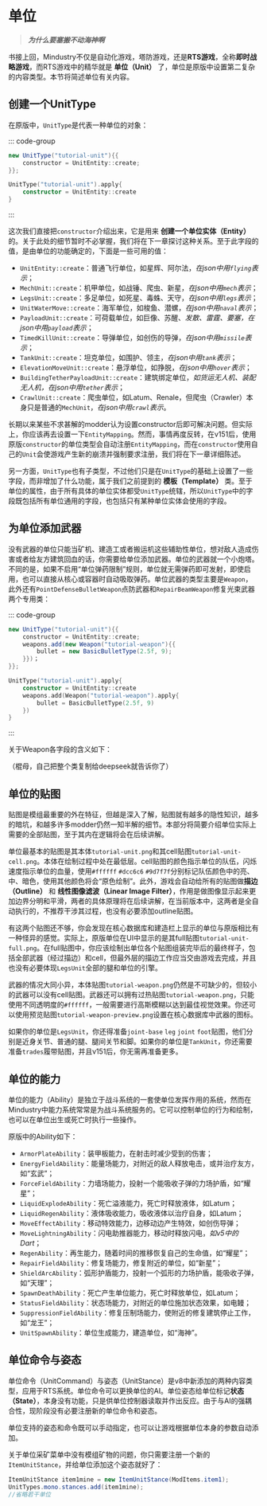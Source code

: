 # 单位

> ***为什么要塞搬不动海神啊***

书接上回，Mindustry不仅是自动化游戏，塔防游戏，还是**RTS游戏**，全称**即时战略游戏**，而RTS游戏中的精华就是 **单位（Unit）** 了，单位是原版中设置第二复杂的内容类型。本节将简述单位有关内容。


## 创建一个UnitType

在原版中，`UnitType`是代表一种单位的对象：

::: code-group

```java
new UnitType("tutorial-unit"){{
    constructor = UnitEntity::create;
}};
```

```kotlin
UnitType("tutorial-unit").apply{
    constructor = UnitEntity::create
}
```

:::

这次我们直接把`constructor`介绍出来，它是用来 **创建一个单位实体（Entity）** 的。关于此处的细节暂时不必掌握，我们将在下一章探讨这种关系。至于此字段的值，是由单位的功能确定的，下面是一些可用的值：


- `UnitEntity::create`：普通飞行单位，如星辉、阿尔法，*在json中用`flying`表示*；
- `MechUnit::create`：机甲单位，如战锤、爬虫、新星，*在json中用`mech`表示*；
- `LegsUnit::create`：多足单位，如死星、毒蛛、天守，*在json中用`legs`表示*；
- `UnitWaterMove::create`：海军单位，如梭鱼、潜螺，*在json中用`naval`表示*；
- `PayloadUnit::create`：可荷载单位，如巨像、苏醒、*发散、雷霆、要塞，在json中用`payload`表示*；
- `TimedKillUnit::create`：导弹单位，如创伤的导弹，*在json中用`missile`表示*；
- `TankUnit::create`：坦克单位，如围护、领主，*在json中用`tank`表示*；
- `ElevationMoveUnit::create`：悬浮单位，如挣脱，*在json中用`hover`表示*；
- `BuildingTetherPayloadUnit::create`：建筑绑定单位，*如货运无人机、装配无人机，在json中用`tether`表示*；
- `CrawlUnit::create`：爬虫单位，如Latum、Renale，但爬虫（Crawler）本身只是普通的`MechUnit`，*在json中用`crawl`表示*。

长期以来某些不求甚解的modder认为设置constructor后即可解决问题。但实际上，你应该再去设置一下`EntityMapping`。然而，事情再度反转，在v151后，使用原版`constructor`的单位类型会自动注册`EntityMapping`，而在`constructor`使用自己的`Unit`会使游戏产生新的崩溃并强制要求注册，我们将在下一章详细陈述。

另一方面，`UnitType`也有子类型，不过他们只是在`UnitType`的基础上设置了一些字段，而非增加了什么功能，属于我们之前提到的 **模板（Template）** 类。至于单位的属性，由于所有具体的单位实体都受`UnitType`统辖，所以`UnitType`中的字段既包括所有单位通用的字段，也包括只有某种单位实体会使用的字段。

## 为单位添加武器

没有武器的单位只能当矿机、建造工或者搬运机这些辅助性单位，想对敌人造成伤害或者给友方建筑回血的话，你需要给单位添加武器。单位的武器就一个小炮塔。不同的是，如果不启用“单位弹药限制”规则，单位就无需弹药即可发射，即使启用，也可以直接从核心或容器时自动吸取弹药。单位武器的类型主要是`Weapon`，此外还有`PointDefenseBulletWeapon`点防武器和`RepairBeamWeapon`修复光束武器两个专用类：

::: code-group

```java
new UnitType("tutorial-unit"){{
    constructor = UnitEntity::create;
    weapons.add(new Weapon("tutorial-weapon"){{
        bullet = new BasicBulletType(2.5f, 9);
    }})；
}};
```

```kotlin
UnitType("tutorial-unit").apply{
    constructor = UnitEntity::create
    weapons.add(Weapon("tutorial-weapon").apply{
        bullet = BasicBulletType(2.5f, 9)
    })
}
```

:::

关于Weapon各字段的含义如下：

（棍母，自己把整个类复制给deepseek就告诉你了）

## 单位的贴图

贴图是模组最重要的外在特征，但越是深入了解，贴图就有越多的隐性知识，越多的暗坑，和越多许多modder仍然一知半解的细节。本部分将简要介绍单位实际上需要的全部贴图，至于其内在逻辑将会在后续讲解。

单位最基本的贴图是其本体`tutorial-unit.png`和其cell贴图`tutorial-unit-cell.png`。本体在绘制过程中处在最低层。cell贴图的颜色指示单位的队伍，闪烁速度指示单位的血量，使用`#ffffff` `#dcc6c6` `#9d7f7f`分别标记队伍颜色中的亮、中、暗色，使用其他颜色将会“原色绘制”。此外，游戏会自动给所有的贴图做**描边（Outline）** 和 **线性图像滤波（Linear Image Filter）**，作用是做图像显示起来更加边界分明和平滑，两者的具体原理将在后续讲解，在当前版本中，这两者是全自动执行的，不推荐干涉其过程，也没有必要添加outline贴图。

有这两个贴图还不够，你会发现在核心数据库和建造栏上显示的单位与原版相比有一种怪异的感觉。实际上，原版单位在UI中显示的是其full贴图`tutorial-unit-full.png`。在full贴图中，你应该绘制出单位各个贴图组装完毕后的最终样子，包括全部武器（经过描边）和cell，但最外层的描边工作应当交由游戏去完成，并且也没有必要体现`LegsUnit`全部的腿和单位的引擎。

武器的情况大同小异，本体贴图`tutorial-weapon.png`仍然是不可缺少的，但较小的武器可以没有cell贴图。武器还可以拥有过热贴图`tutorial-weapon.png`，只能使用不同透明度的`#ffffff`，一般需要进行高斯模糊以达到最佳视觉效果。你还可以使用预览贴图`tutorial-weapon-preview.png`设置在核心数据库中武器的图标。

如果你的单位是`LegsUnit`，你还得准备`joint-base` `leg` `joint` `foot`贴图，他们分别是近身关节、普通的腿、腿间关节和脚。如果你的单位是`TankUnit`，你还需要准备`trades`履带贴图，并且v151后，你无需再准备更多。

## 单位的能力

单位的能力（Ability）是独立于战斗系统的一套使单位发挥作用的系统，然而在Mindustry中能力系统常常是为战斗系统服务的。它可以控制单位的行为和绘制，也可以在单位出生或死亡时执行一些操作。

原版中的Ability如下：

- `ArmorPlateAbility`：装甲板能力，在射击时减少受到的伤害；
- `EnergyFieldAbility`：能量场能力，对附近的敌人释放电击，或并治疗友方，如“玄武”；
- `ForceFieldAbility`：力墙场能力，投射一个能吸收子弹的力场护盾，如“耀星”；
- `LiquidExplodeAbility`：死亡溢液能力，死亡时释放液体，如Latum；
- `LiquidRegenAbility`：液体吸收能力，吸收液体以治疗自身，如Latum；
- `MoveEffectAbility`：移动特效能力，边移动边产生特效，如创伤导弹；
- `MoveLightningAbility`：闪电助推器能力，移动时释放闪电，*如v5中的Dart*；
- `RegenAbility`：再生能力，随着时间的推移恢复自己的生命值，如“耀星”；
- `RepairFieldAbility`：修复场能力，修复附近的单位，如“新星”；
- `ShieldArcAbility`：弧形护盾能力，投射一个弧形的力场护盾，能吸收子弹，如“天理”；
- `SpawnDeathAbility`：死亡产生单位能力，死亡时释放单位，如Latum；
- `StatusFieldAbility`：状态场能力，对附近的单位施加状态效果，如电鳗；
- `SuppressionFieldAbility`：修复压制场能力，使附近的修复建筑停止工作，如“龙王”；
- `UnitSpawnAbility`：单位生成能力，建造单位，如“海神”。

## 单位命令与姿态

单位命令（UnitCommand）与姿态（UnitStance）是v8中新添加的两种内容类型，应用于RTS系统。单位命令可以更换单位的AI。单位姿态给单位标记**状态（State）**，本身没有功能，只是供单位控制器读取并作出反应。由于与AI的强耦合性，现阶段没有必要注册新的单位命令和姿态。

单位支持的姿态和命令既可以手动指定，也可以让游戏根据单位本身的参数自动添加。

关于单位采矿菜单中没有模组矿物的问题，你只需要注册一个新的`ItemUnitStance`，并给单位添加这个姿态就好了：

``` java
ItemUnitStance item1mine = new ItemUnitStance(ModItems.item1);
UnitTypes.mono.stances.add(item1mine);
//省略若干单位
```